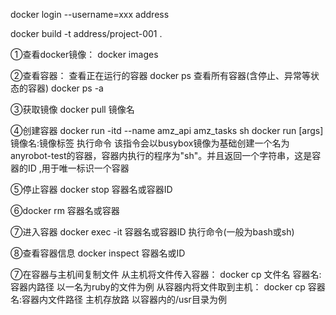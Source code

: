 docker login --username=xxx address

docker build -t address/project-001 .

①查看docker镜像：
docker images

②查看容器：
查看正在运行的容器 docker ps
查看所有容器(含停止、异常等状态的容器) docker ps -a

③获取镜像
docker pull 镜像名

④创建容器
docker run -itd --name amz_api amz_tasks sh
docker run [args] 镜像名:镜像标签 执行命令
该指令会以busybox镜像为基础创建一个名为 anyrobot-test的容器，容器内执行的程序为"sh"。并且返回一个字符串，这是容器的ID ,用于唯一标识一个容器

⑤停止容器
docker stop 容器名或容器ID

⑥docker rm 容器名或容器

⑦进入容器
docker exec -it 容器名或容器ID 执行命令(一般为bash或sh)

⑧查看容器信息
docker inspect 容器名或ID

⑦在容器与主机间复制文件
从主机将文件传入容器：
docker cp 文件名 容器名:容器内路径
以一名为ruby的文件为例
从容器内将文件取到主机：
docker cp 容器名:容器内文件路径 主机存放路
以容器内的/usr目录为例